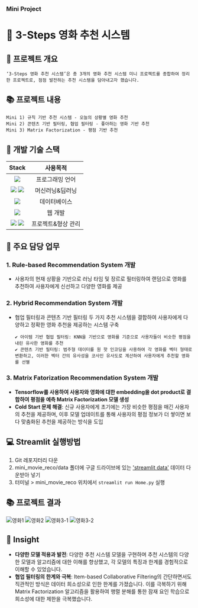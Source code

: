 ### Mini Project
# 🎥 3-Steps 영화 추천 시스템

## 📂 프로젝트 개요
```
‘3-Steps 영화 추천 시스템’은 총 3개의 영화 추천 시스템 미니 프로젝트를 종합하여 정리한 프로젝트로, 점점 발전하는 추천 시스템을 담아내고자 했습니다.
```

## 📚 프로젝트 내용
```
Mini 1) 규칙 기반 추천 시스템 - 오늘의 상황별 영화 추천
Mini 2) 콘텐츠 기반 필터링, 협업 필터링 - 좋아하는 영화 기반 추천
Mini 3) Matrix Factorization - 평점 기반 추천
```

## 🔨 개발 기술 스택
|Stack|사용목적|
|:---:|:---:|
|<img src="https://img.shields.io/badge/python-3776AB?style=for-the-badge&logo=python&logoColor=white">|프로그래밍 언어|
|<img src="https://img.shields.io/badge/scikitlearn-F7931E?style=for-the-badge&logo=scikitlearn&logoColor=white"> <img src="https://img.shields.io/badge/tensorflow-FF6F00?style=for-the-badge&logo=tensorflow&logoColor=white">|머신러닝&딥러닝|
|<img src="https://img.shields.io/badge/mysql-4479A1?style=for-the-badge&logo=mysql&logoColor=white">|데이터베이스|
|<img src="https://img.shields.io/badge/streamlit-FF4B4B?style=for-the-badge&logo=streamlit&logoColor=white">|웹 개발|
|<img src="https://img.shields.io/badge/github-181717?style=for-the-badge&logo=github&logoColor=white"> <img src="https://img.shields.io/badge/git-F05032?style=for-the-badge&logo=git&logoColor=white">|프로젝트&형상 관리|

## 🙋 주요 담당 업무

### 1. Rule-based Recommendation System 개발
- 사용자의 현재 상황을 기반으로 러닝 타임 및 장르로 필터링하여 랜덤으로 영화를 추천하여 사용자에게 신선하고 다양한 영화를 제공

### 2. Hybrid Recommendation System 개발
- 협업 필터링과 콘텐츠 기반 필터링 두 가지 추천 시스템을 결합하여 사용자에게 다양하고 정확한 영화 추천을 제공하는 시스템 구축
    ```
    ✔️ 아이템 기반 협업 필터링: KNN을 기반으로 영화를 기준으로 사용자들이 비슷한 평점을 내린 유사한 영화를 추천
    ✔️ 콘텐츠 기반 필터링: 범주형 데이터를 원 핫 인코딩을 사용하여 각 영화를 벡터 형태로 변환하고, 이러한 벡터 간의 유사성을 코사인 유사도로 계산하여 사용자에게 추천할 영화를 선별
    ```

### 3. Matrix Fatorization Recommendation System 개발
- **Tensorflow를 사용하여 사용자와 영화에 대한 embedding을 dot product로 결합하여 평점을 예측 Matrix Factorization 모델 생성**
- **Cold Start 문제 해결**: 신규 사용자에게 초기에는 가장 비슷한 평점을 매긴 사용자의 추천을 제공하며, 이후 모델 업데이트를 통해 사용자의 평점 정보가 더 쌓이면 보다 맞춤화된 추천을 제공하는 방식을 도입

## 💻 Streamlit 실행방법
1. Git 레포지터리 다운
2. mini_movie_reco/data 폴더에 구글 드라이브에 있는 ['streamlit data'](https://drive.google.com/file/d/1PTW_TQKn8R1ui3JDHmNxPpb8vG1v0fFa/view?usp=sharing) 데이터 다운받아 넣기
3. 터미널 > mini_movie_reco 위치에서 ```streamlit run Home.py``` 실행

## 📚 프로젝트 결과
![영화1](https://github.com/pulpo125/mini_Movie_Reco/assets/118874524/7eb7f9be-9c2d-4be2-a6f8-d7236d542de2)
![영화2](https://github.com/pulpo125/mini_Movie_Reco/assets/118874524/ae38723b-b544-4610-b8dd-8cc71a614dcc)
![영화3-1](https://github.com/pulpo125/mini_Movie_Reco/assets/118874524/7d85460f-43fe-44d0-a684-0d1c6c88289c)
![영화3-2](https://github.com/pulpo125/mini_Movie_Reco/assets/118874524/0ca6565f-8c4c-447c-ac18-d6f03c4f13f6)

## 👀 Insight
- **다양한 모델 적용과 발전**: 다양한 추천 시스템 모델을 구현하며 추천 시스템의 다양한 모델과 알고리즘에 대한 이해를 향상했고, 각 모델의 특징과 한계를 경험적으로 이해할 수 있었습니다.
- **협업 필터링의 한계와 극복**: Item-based Collaborative Filtering의 간단하면서도 직관적인 방식은 데이터 희소성으로 인한 한계를 가졌습니다. 이를 극복하기 위해 Matrix Factorization 알고리즘을 활용하여 행렬 분해를 통한 잠재 요인 학습으로 희소성에 대한 제한을 극복했습니다.